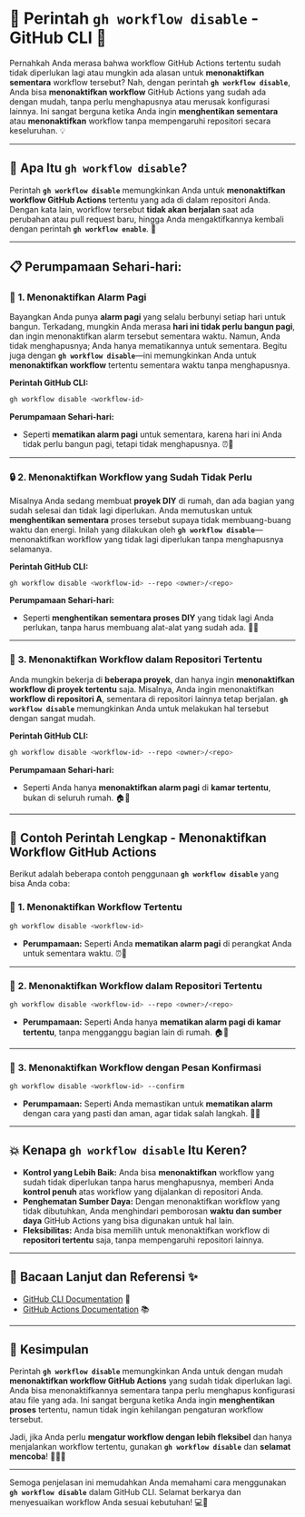 # 🚫 **Perintah `gh workflow disable` - GitHub CLI** 🛑

Pernahkah Anda merasa bahwa workflow GitHub Actions tertentu sudah tidak diperlukan lagi atau mungkin ada alasan untuk **menonaktifkan sementara** workflow tersebut? Nah, dengan perintah **`gh workflow disable`**, Anda bisa **menonaktifkan workflow** GitHub Actions yang sudah ada dengan mudah, tanpa perlu menghapusnya atau merusak konfigurasi lainnya. Ini sangat berguna ketika Anda ingin **menghentikan sementara** atau **menonaktifkan** workflow tanpa mempengaruhi repositori secara keseluruhan. 💡

---

## 🌟 **Apa Itu `gh workflow disable`?**

Perintah **`gh workflow disable`** memungkinkan Anda untuk **menonaktifkan workflow GitHub Actions** tertentu yang ada di dalam repositori Anda. Dengan kata lain, workflow tersebut **tidak akan berjalan** saat ada perubahan atau pull request baru, hingga Anda mengaktifkannya kembali dengan perintah **`gh workflow enable`**. 🚫

---

## 📋 **Perumpamaan Sehari-hari:**

### 🚷 **1. Menonaktifkan Alarm Pagi**

Bayangkan Anda punya **alarm pagi** yang selalu berbunyi setiap hari untuk bangun. Terkadang, mungkin Anda merasa **hari ini tidak perlu bangun pagi**, dan ingin menonaktifkan alarm tersebut sementara waktu. Namun, Anda tidak menghapusnya; Anda hanya mematikannya untuk sementara. Begitu juga dengan **`gh workflow disable`**—ini memungkinkan Anda untuk **menonaktifkan workflow** tertentu sementara waktu tanpa menghapusnya.

**Perintah GitHub CLI:**
```bash
gh workflow disable <workflow-id>
```

**Perumpamaan Sehari-hari:**
- Seperti **mematikan alarm pagi** untuk sementara, karena hari ini Anda tidak perlu bangun pagi, tetapi tidak menghapusnya. ⏰🚫

---

### 🔒 **2. Menonaktifkan Workflow yang Sudah Tidak Perlu**

Misalnya Anda sedang membuat **proyek DIY** di rumah, dan ada bagian yang sudah selesai dan tidak lagi diperlukan. Anda memutuskan untuk **menghentikan sementara** proses tersebut supaya tidak membuang-buang waktu dan energi. Inilah yang dilakukan oleh **`gh workflow disable`**—menonaktifkan workflow yang tidak lagi diperlukan tanpa menghapusnya selamanya.

**Perintah GitHub CLI:**
```bash
gh workflow disable <workflow-id> --repo <owner>/<repo>
```

**Perumpamaan Sehari-hari:**
- Seperti **menghentikan sementara proses DIY** yang tidak lagi Anda perlukan, tanpa harus membuang alat-alat yang sudah ada. 🔧🚫

---

### 💼 **3. Menonaktifkan Workflow dalam Repositori Tertentu**

Anda mungkin bekerja di **beberapa proyek**, dan hanya ingin **menonaktifkan workflow di proyek tertentu** saja. Misalnya, Anda ingin menonaktifkan **workflow di repositori A**, sementara di repositori lainnya tetap berjalan. **`gh workflow disable`** memungkinkan Anda untuk melakukan hal tersebut dengan sangat mudah.

**Perintah GitHub CLI:**
```bash
gh workflow disable <workflow-id> --repo <owner>/<repo>
```

**Perumpamaan Sehari-hari:**
- Seperti Anda hanya **menonaktifkan alarm pagi** di **kamar tertentu**, bukan di seluruh rumah. 🏠🔕 

---

## 🚀 **Contoh Perintah Lengkap - Menonaktifkan Workflow GitHub Actions**

Berikut adalah beberapa contoh penggunaan **`gh workflow disable`** yang bisa Anda coba:

### 🎯 **1. Menonaktifkan Workflow Tertentu**
```bash
gh workflow disable <workflow-id>
```
- **Perumpamaan:** Seperti Anda **mematikan alarm pagi** di perangkat Anda untuk sementara waktu. ⏰🚫

---

### 🔧 **2. Menonaktifkan Workflow dalam Repositori Tertentu**
```bash
gh workflow disable <workflow-id> --repo <owner>/<repo>
```
- **Perumpamaan:** Seperti Anda hanya **mematikan alarm pagi di kamar tertentu**, tanpa mengganggu bagian lain di rumah. 🏠🔕 

---

### 🛑 **3. Menonaktifkan Workflow dengan Pesan Konfirmasi**
```bash
gh workflow disable <workflow-id> --confirm
```
- **Perumpamaan:** Seperti Anda memastikan untuk **mematikan alarm** dengan cara yang pasti dan aman, agar tidak salah langkah. 🛑📅

---

## 💥 **Kenapa `gh workflow disable` Itu Keren?**

- **Kontrol yang Lebih Baik:** Anda bisa **menonaktifkan** workflow yang sudah tidak diperlukan tanpa harus menghapusnya, memberi Anda **kontrol penuh** atas workflow yang dijalankan di repositori Anda.
- **Penghematan Sumber Daya:** Dengan menonaktifkan workflow yang tidak dibutuhkan, Anda menghindari pemborosan **waktu dan sumber daya** GitHub Actions yang bisa digunakan untuk hal lain.
- **Fleksibilitas:** Anda bisa memilih untuk menonaktifkan workflow di **repositori tertentu** saja, tanpa mempengaruhi repositori lainnya.

---

## 🏅 **Bacaan Lanjut dan Referensi** ✨

- [GitHub CLI Documentation](https://cli.github.com/manual/gh_workflow_disable) 📘
- [GitHub Actions Documentation](https://docs.github.com/en/actions) 📚

---

## 🎉 **Kesimpulan**

Perintah **`gh workflow disable`** memungkinkan Anda untuk dengan mudah **menonaktifkan workflow GitHub Actions** yang sudah tidak diperlukan lagi. Anda bisa menonaktifkannya sementara tanpa perlu menghapus konfigurasi atau file yang ada. Ini sangat berguna ketika Anda ingin **menghentikan proses** tertentu, namun tidak ingin kehilangan pengaturan workflow tersebut.

Jadi, jika Anda perlu **mengatur workflow dengan lebih fleksibel** dan hanya menjalankan workflow tertentu, gunakan **`gh workflow disable`** dan **selamat mencoba**! 🚀👨‍💻

---

Semoga penjelasan ini memudahkan Anda memahami cara menggunakan **`gh workflow disable`** dalam GitHub CLI. Selamat berkarya dan menyesuaikan workflow Anda sesuai kebutuhan! 💻🎨